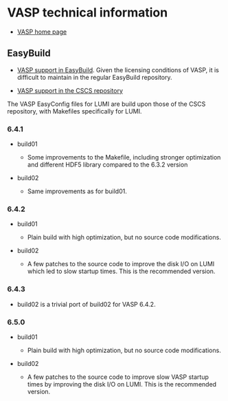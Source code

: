 # VASP technical information

-   [VASP home page](https://www.vasp.at/)


## EasyBuild

-   [VASP support in EasyBuild](https://github.com/easybuilders/easybuild-easyconfigs/tree/develop/easybuild/easyconfigs/v/VASP).
    Given the licensing conditions of VASP, it is difficult to maintain in the regular EasyBuild repository.

-   [VASP support in the CSCS repository](https://github.com/eth-cscs/production/tree/master/easybuild/easyconfigs/v/VASP)

The VASP EasyConfig files for LUMI are build upon those of the CSCS repository, with Makefiles 
specifically for LUMI.


### 6.4.1 

-   build01

    -   Some improvements to the Makefile, including stronger optimization and 
        different HDF5 library compared to the 6.3.2 version

-   build02

    -   Same improvements as for build01.


### 6.4.2

-   build01

    - Plain build with high optimization, but no source code modifications.

-   build02

    - A few patches to the source code to improve the disk I/O on LUMI which led to slow startup times. This is the recommended version.


### 6.4.3

-   build02 is a trivial port of build02 for VASP 6.4.2.


### 6.5.0

-   build01

    - Plain build with high optimization, but no source code modifications.

-   build02

    - A few patches to the source code to improve slow VASP startup times by improving the disk I/O on LUMI. This is the recommended version.
